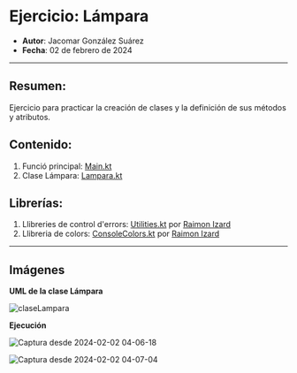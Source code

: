 # Ejercicio: Lámpara
- **Autor**: Jacomar González Suárez
- **Fecha**: 02 de febrero de 2024
---
## Resumen:
Ejercicio para practicar la creación de clases y la definición de sus métodos y atributos.
## Contenido:
1. Funció principal: [Main.kt](https://github.com/JacomarGS/Lampara/blob/main/src/main/kotlin/Main.kt)
2. Clase Lámpara: [Lampara.kt](https://github.com/JacomarGS/Lampara/blob/main/src/main/kotlin/Lampara.kt)
## Librerías:
1. Llibreries de control d'errors: [Utilities.kt](https://github.com/JacomarGS/Lampara/blob/main/src/main/kotlin/Utilities.kt) por [Raimon Izard](https://github.com/raimonizard)
2. Llibreria de colors: [ConsoleColors.kt](https://github.com/JacomarGS/Lampara/blob/main/src/main/kotlin/ConsoleColors.kt) por [Raimon Izard](https://github.com/raimonizard)
---
## Imágenes

**UML de la clase Lámpara**

![claseLampara](https://github.com/JacomarGS/Lampara/assets/147769310/c0c82302-8837-44b9-b92f-d6d1f7859a9d)

**Ejecución**

![Captura desde 2024-02-02 04-06-18](https://github.com/JacomarGS/Lampara/assets/147769310/636f2276-c5b7-48a8-bb39-4a32c976df3f)

![Captura desde 2024-02-02 04-07-04](https://github.com/JacomarGS/Lampara/assets/147769310/7a3a6353-a01c-4a81-b44d-2bcd92968f36)
